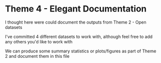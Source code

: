 # Theme 4 - Elegant Documentation

I thought here were could document the outputs from Theme 2 - Open datasets

I've committed 4 different datasets to work with, although feel free to add any others you'd like to work with

We can produce some summary statistics or plots/figures as part of Theme 2 and document them in this file
